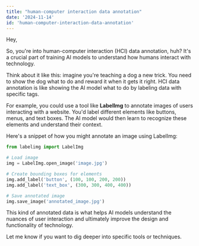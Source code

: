 ```yaml
---
title: "human-computer interaction data annotation"
date: '2024-11-14'
id: 'human-computer-interaction-data-annotation'
---
```


Hey,

So, you're into human-computer interaction (HCI) data annotation, huh? It's a crucial part of training AI models to understand how humans interact with technology. 

Think about it like this: imagine you're teaching a dog a new trick. You need to show the dog what to do and reward it when it gets it right.  HCI data annotation is like showing the AI model what to do by labeling data with specific tags.

For example, you could use a tool like **LabelImg** to annotate images of users interacting with a website. You'd label different elements like buttons, menus, and text boxes. The AI model would then learn to recognize these elements and understand their context. 

Here's a snippet of how you might annotate an image using LabelImg: 

```python
from labelimg import LabelImg 

# Load image
img = LabelImg.open_image('image.jpg')

# Create bounding boxes for elements
img.add_label('button', (100, 100, 200, 200))
img.add_label('text_box', (300, 300, 400, 400))

# Save annotated image
img.save_image('annotated_image.jpg') 
```

This kind of annotated data is what helps AI models understand the nuances of user interaction and ultimately improve the design and functionality of technology.  

Let me know if you want to dig deeper into specific tools or techniques.
